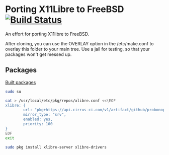 # Porting X11Libre to FreeBSD  [![Build Status](https://api.cirrus-ci.com/github/probonopd/xlibre-ports.svg)](https://cirrus-ci.com/github/probonopd/xlibre-ports)

An effort for porting X11libre to FreeBSD.

After cloning, you can use the OVERLAY option in the /etc/make.conf to overlay
this folder to your main tree. 
Use a jail for testing, so that your packages won't get messed up. 

## Packages

[Built packages](https://api.cirrus-ci.com/v1/artifact/github/probonopd/xlibre-ports/pkg/binary/FreeBSD:14:amd64/index.html)

```sh
sudo su

cat > /usr/local/etc/pkg/repos/xlibre.conf <<\EOF
xlibre: {
        url: "pkg+https://api.cirrus-ci.com/v1/artifact/github/probonopd/xlibre-ports/pkg/binary/${ABI}",
        mirror_type: "srv",
        enabled: yes,
        priority: 100
}
EOF
exit

sudo pkg install xlibre-server xlibre-drivers
```

